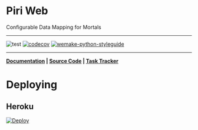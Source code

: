 # Piri Web

Configurable Data Mapping for Mortals

___
![test](https://github.com/greenbird/piri-web/workflows/test/badge.svg)
[![codecov](https://codecov.io/gh/greenbird/piri-web/branch/master/graph/badge.svg)](https://codecov.io/gh/greenbird/piri-web)
[![wemake-python-styleguide](https://img.shields.io/badge/style-wemake-000000.svg)](https://github.com/wemake-services/wemake-python-styleguide)
___

**[Documentation](https://greenbird.github.io/piri-web/) |
[Source Code](https://github.com/greenbird/piri-web) |
[Task Tracker](https://github.com/greenbird/piri-web/issues)**


# Deploying

## Heroku

[![Deploy](https://www.herokucdn.com/deploy/button.svg)](https://heroku.com/deploy?template=https://github.com/greenbird/piri-web/tree/heroku)

